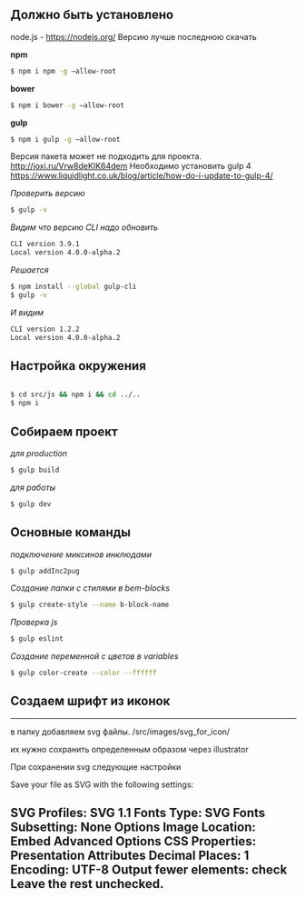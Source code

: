 
## Должно быть установлено ##

node.js - https://nodejs.org/ Версию лучше последнюю скачать

**npm**

```bash
$ npm i npm -g —allow-root
```

**bower**

```bash
$ npm i bower -g —allow-root
```

**gulp**

```bash
$ npm i gulp -g —allow-root
```
Версия пакета может не подходить для проекта. 
http://joxi.ru/Vrw8deKIK64dem 
Необходимо установить gulp 4
https://www.liquidlight.co.uk/blog/article/how-do-i-update-to-gulp-4/

*Проверить версию* 
```bash
$ gulp -v
```

*Видим что версию CLI надо обновить*
```bash
CLI version 3.9.1 
Local version 4.0.0-alpha.2 
``` 

*Решается* 
```bash
$ npm install --global gulp-cli
$ gulp -v
```

*И видим*
```bash
CLI version 1.2.2 
Local version 4.0.0-alpha.2 
``` 

## Настройка окружения ###

```bash

$ cd src/js && npm i && cd ../.. 
$ npm i
```

## Собираем проект ###

*для production*
```bash
$ gulp build
```
*для работы*
```bash
$ gulp dev
```

## Основные команды ###

*подключение миксинов инклюдами*
```bash
$ gulp addInc2pug
```
*Создание папки с стилями в bem-blocks*
```bash
$ gulp create-style --name b-block-name
```
*Проверка js*
```bash
$ gulp eslint
```
*Создание переменной с цветов в variables*
```bash
$ gulp color-create --color --ffffff
```

## Создаем шрифт из иконок ##
----------------------------------------------------------------------------------------------------------------------------
в папку добавляем svg файлы.
/src/images/svg_for_icon/

их нужно сохранить определенным образом через illustrator

При сохранении svg следующие настройки

Save your file as SVG with the following settings:

SVG Profiles: SVG 1.1
Fonts Type: SVG
Fonts Subsetting: None
Options Image Location: Embed
Advanced Options
CSS Properties: Presentation Attributes
Decimal Places: 1
Encoding: UTF-8
Output fewer elements: check
Leave the rest unchecked.
----------------------------------------------------------------------------------------------------------------------------